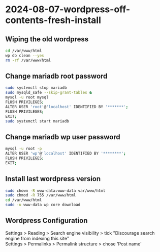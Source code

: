 # 2024-08-07-wordpress-off-contents-fresh-install

## Wiping the old wordpress 

```bash
cd /var/www/html 
wp db clean --yes
rm -rf /var/www/html
```

## Change mariadb root password 

```bash
sudo systemctl stop mariadb
sudo mysqld_safe --skip-grant-tables &
mysql -u root mysql
FLUSH PRIVILEGES;
ALTER USER 'root'@'localhost' IDENTIFIED BY '*******';
FLUSH PRIVILEGES;
EXIT;
sudo systemctl start mariadb
```

## Change mariadb wp user password

```bash
mysql -u root -p
ALTER USER 'wp'@'localhost' IDENTIFIED BY '********';
FLUSH PRIVILEGES;
EXIT;
```

## Install last wordpress version

```bash
sudo chown -R www-data:www-data var/www/html
sudo chmod -R 755 /var/www/html
cd /var/www/html
sudo -u www-data wp core download
```

## Wordpress Configuration

Settings > Reading > Search engine visibility > tick "Discourage search engine from indexing this site"<br>
Settings > Permalinks > Permalink structure > chose 'Post name'
